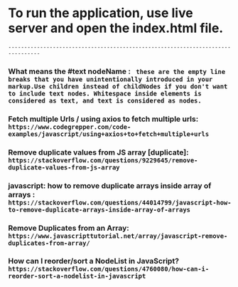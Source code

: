 # To run the application, use live server and open the index.html file.

`--------------------------------------------------------------------------------`

### What means the #text nodeName : ` these are the empty line breaks that you have unintentionally introduced in your markup.Use children instead of childNodes if you don't want to include text nodes. Whitespace inside elements is considered as text, and text is considered as nodes.`

### Fetch multiple Urls / using axios to fetch multiple urls: `https://www.codegrepper.com/code-examples/javascript/using+axios+to+fetch+multiple+urls`

### Remove duplicate values from JS array [duplicate]: `https://stackoverflow.com/questions/9229645/remove-duplicate-values-from-js-array`

### javascript: how to remove duplicate arrays inside array of arrays : `https://stackoverflow.com/questions/44014799/javascript-how-to-remove-duplicate-arrays-inside-array-of-arrays`

### Remove Duplicates from an Array: `https://www.javascripttutorial.net/array/javascript-remove-duplicates-from-array/`

### How can I reorder/sort a NodeList in JavaScript? `https://stackoverflow.com/questions/4760080/how-can-i-reorder-sort-a-nodelist-in-javascript`
